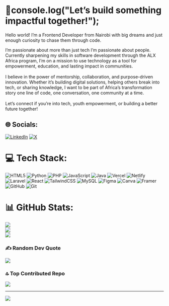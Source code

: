 <h1>🧠console.log("Let’s build something impactful together!");</h1> 
Hello world! I’m a Frontend Developer from Nairobi with big dreams and just enough curiosity to chase them through code.


I’m passionate about more than just tech I’m passionate about people. Currently sharpening my skills in software development through the ALX Africa program, I’m on a mission to use technology as a tool for empowerment, education, and lasting impact in communities.<br><br>I believe in the power of mentorship, collaboration, and purpose-driven innovation. Whether it’s building digital solutions, helping others break into tech, or sharing knowledge, I want to be part of Africa’s transformation story one line of code, one conversation, one community at a time.<br><br>Let’s connect if you’re into tech, youth empowerment, or building a better future together!


## 🌐 Socials:
[![LinkedIn](https://img.shields.io/badge/LinkedIn-%230077B5.svg?logo=linkedin&logoColor=white)](https://linkedin.com/in/https://www.linkedin.com/in/laura-obare/) [![X](https://img.shields.io/badge/X-black.svg?logo=X&logoColor=white)](https://x.com/https://x.com/l_Osanya) 

# 💻 Tech Stack:
![HTML5](https://img.shields.io/badge/html5-%23E34F26.svg?style=plastic&logo=html5&logoColor=white) ![Python](https://img.shields.io/badge/python-3670A0?style=plastic&logo=python&logoColor=ffdd54) ![PHP](https://img.shields.io/badge/php-%23777BB4.svg?style=plastic&logo=php&logoColor=white) ![JavaScript](https://img.shields.io/badge/javascript-%23323330.svg?style=plastic&logo=javascript&logoColor=%23F7DF1E) ![Java](https://img.shields.io/badge/java-%23ED8B00.svg?style=plastic&logo=openjdk&logoColor=white) ![Vercel](https://img.shields.io/badge/vercel-%23000000.svg?style=plastic&logo=vercel&logoColor=white) ![Netlify](https://img.shields.io/badge/netlify-%23000000.svg?style=plastic&logo=netlify&logoColor=#00C7B7) ![Laravel](https://img.shields.io/badge/laravel-%23FF2D20.svg?style=plastic&logo=laravel&logoColor=white) ![React](https://img.shields.io/badge/react-%2320232a.svg?style=plastic&logo=react&logoColor=%2361DAFB) ![TailwindCSS](https://img.shields.io/badge/tailwindcss-%2338B2AC.svg?style=plastic&logo=tailwind-css&logoColor=white) ![MySQL](https://img.shields.io/badge/mysql-4479A1.svg?style=plastic&logo=mysql&logoColor=white) ![Figma](https://img.shields.io/badge/figma-%23F24E1E.svg?style=plastic&logo=figma&logoColor=white) ![Canva](https://img.shields.io/badge/Canva-%2300C4CC.svg?style=plastic&logo=Canva&logoColor=white) ![Framer](https://img.shields.io/badge/Framer-black?style=plastic&logo=framer&logoColor=blue) ![GitHub](https://img.shields.io/badge/github-%23121011.svg?style=plastic&logo=github&logoColor=white) ![Git](https://img.shields.io/badge/git-%23F05033.svg?style=plastic&logo=git&logoColor=white)
# 📊 GitHub Stats:
![](https://github-readme-stats.vercel.app/api?username=LorraObare&theme=gruvbox_light&hide_border=false&include_all_commits=true&count_private=true)<br/>
![](https://nirzak-streak-stats.vercel.app/?user=LorraObare&theme=gruvbox_light&hide_border=false)<br/>
![](https://github-readme-stats.vercel.app/api/top-langs/?username=LorraObare&theme=gruvbox_light&hide_border=false&include_all_commits=true&count_private=true&layout=compact)

### ✍️ Random Dev Quote
![](https://quotes-github-readme.vercel.app/api?type=vetical&theme=gruvbox)

### 🔝 Top Contributed Repo
![](https://github-contributor-stats.vercel.app/api?username=LorraObare&limit=5&theme=dark&combine_all_yearly_contributions=true)

---
[![](https://visitcount.itsvg.in/api?id=LorraObare&icon=7&color=10)](https://visitcount.itsvg.in)

<!-- Proudly created with GPRM ( https://gprm.itsvg.in ) -->
